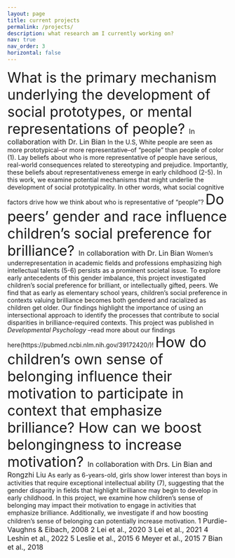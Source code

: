 ```yaml
---
layout: page
title: current projects
permalink: /projects/
description: what research am I currently working on?
nav: true
nav_order: 3
horizontal: false
---
```

<font size="6"> 
What is the primary mechanism underlying the development of social prototypes, or mental representations of people? 
</font>
<font size="3">  
In collaboration with Dr. Lin Bian 
</font>
In the U.S, White people are seen as more prototypical–or more representative–of “people” than people of color (1). Lay beliefs about who is more representative of people have serious, real-world consequences related to stereotyping and prejudice. Importantly, these beliefs about representativeness emerge in early childhood (2-5). In this work, we examine potential mechanisms that might underlie the development of social prototypicality. In other words, what social cognitive factors drive how we think about who is representative of “people”? 

<font size="6">  
Do peers’ gender and race influence children’s social preference for brilliance? 
</font>
<font size="3">  
In collaboration with Dr. Lin Bian 
</font>
Women’s underrepresentation in academic fields and professions emphasizing high intellectual talents (5-6) persists as a prominent societal issue. To explore early antecedents of this gender imbalance, this project investigated children’s social preference for brilliant, or intellectually gifted, peers. We find that as early as elementary school years, children’s social preference in contexts valuing brilliance becomes both gendered and racialized as children get older. Our findings highlight the importance of using an intersectional approach to identify the processes that contribute to social disparities in brilliance-required contexts. This project was published in <em> Developmental Psychology </em>–read more about our findings here(https://pubmed.ncbi.nlm.nih.gov/39172420/)!

<font size="6">  
How do children’s own sense of belonging influence their motivation to participate in context that emphasize brilliance? How can we boost belongingness to increase motivation?  
</font>
<font size="3">  
In collaboration with Drs. Lin Bian and Rongzhi Liu 
</font>
As early as 6-years-old, girls show lower interest than boys in activities that require exceptional intellectual ability (7), suggesting that the gender disparity in fields that highlight brilliance may begin to develop in early childhood.  In this project, we examine how children’s sense of belonging may impact their motivation to engage in activities that emphasize brilliance. Additionally, we investigate if and how boosting children’s sense of belonging can potentially increase motivation. 

<font size="3">  
1 Purdie-Vaughns & Eibach, 2008
2 Lei et al., 2020
3 Lei et al., 2021
4 Leshin et al., 2022
5 Leslie et al., 2015
6 Meyer et al., 2015
7 Bian et al., 2018
 </font>



